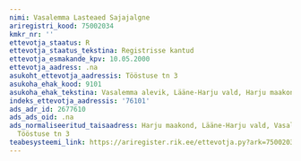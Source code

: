 ```yaml
---
nimi: Vasalemma Lasteaed Sajajalgne
ariregistri_kood: 75002034
kmkr_nr: ''
ettevotja_staatus: R
ettevotja_staatus_tekstina: Registrisse kantud
ettevotja_esmakande_kpv: 10.05.2000
ettevotja_aadress: .na
asukoht_ettevotja_aadressis: Tööstuse tn 3
asukoha_ehak_kood: 9101
asukoha_ehak_tekstina: Vasalemma alevik, Lääne-Harju vald, Harju maakond
indeks_ettevotja_aadressis: '76101'
ads_adr_id: 2677610
ads_ads_oid: .na
ads_normaliseeritud_taisaadress: Harju maakond, Lääne-Harju vald, Vasalemma alevik,
  Tööstuse tn 3
teabesysteemi_link: https://ariregister.rik.ee/ettevotja.py?ark=75002034&ref=rekvisiidid
---
```

